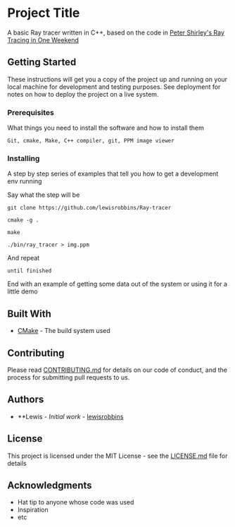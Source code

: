# Project Title

A basic Ray tracer written in C++, based on the code in [Peter Shirley's Ray Tracing in One Weekend](https://github.com/petershirley/raytracinginoneweekend)

## Getting Started

These instructions will get you a copy of the project up and running on your local machine for development and testing purposes. See deployment for notes on how to deploy the project on a live system.

### Prerequisites

What things you need to install the software and how to install them

```
Git, cmake, Make, C++ compiler, git, PPM image viewer
```

### Installing

A step by step series of examples that tell you how to get a development env running

Say what the step will be

```
git clone https://github.com/lewisrobbins/Ray-tracer

cmake -g .

make

./bin/ray_tracer > img.ppm
```

And repeat

```
until finished
```

End with an example of getting some data out of the system or using it for a little demo

## Built With

* [CMake](https://cmake.org) - The build system used

## Contributing

Please read [CONTRIBUTING.md](https://gist.github.com/PurpleBooth/b24679402957c63ec426) for details on our code of conduct, and the process for submitting pull requests to us.

## Authors

* **Lewis - *Initial work* - [lewisrobbins](https://github.com/lewisrobbins)


## License

This project is licensed under the MIT License - see the [LICENSE.md](LICENSE.md) file for details

## Acknowledgments

* Hat tip to anyone whose code was used
* Inspiration
* etc

